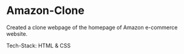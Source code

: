 # Amazon-Clone

Created a clone webpage of the homepage of Amazon e-commerce website.

Tech-Stack: HTML & CSS
